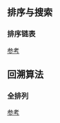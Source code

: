 ## 排序与搜索
### 排序链表  
[参考](http://www.cnblogs.com/TenosDoIt/p/3666585.html)
## 回溯算法
### 全排列  
[参考](https://blog.csdn.net/tanxuan231/article/details/46480631)
